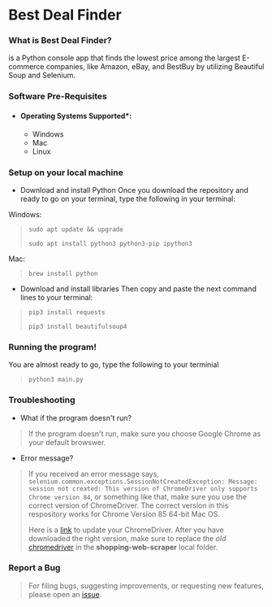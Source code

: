 # Best Deal Finder
### What is Best Deal Finder?
is a Python console app that finds the lowest price among the largest E-commerce companies, like Amazon, eBay, and BestBuy by utilizing Beautiful Soup and Selenium.

### Software Pre-Requisites
- #### Operating Systems Supported*:
  - Windows
  - Mac
  - Linux

### Setup on your local machine
- Download and install Python
Once you download the repository and ready to go on your terminal, type the following in your terminal:

Windows:

> `sudo apt update && upgrade`
>
> `sudo apt install python3 python3-pip ipython3`


Mac: 

> `brew install python`

- Download and install libraries
Then copy and paste the next command lines to your terminal:

> `pip3 install requests`
>
> `pip3 install beautifulsoup4`

### Running the program!
You are almost ready to go, type the following to your terminial

> `python3 main.py`

### Troubleshooting
- What if the program doesn't run?

> If the program doesn't run, make sure you choose Google Chrome as your default browswer. 
- Error message?

> If you received an error message says, `selenium.common.exceptions.SessionNotCreatedException: Message: session not created: This version of ChromeDriver only supports Chrome version 84`, or something like that, make sure you use the correct version of ChromeDriver. The correct version in this respository works for Chrome 
Version 85 64-bit Mac OS. 
>
> Here is a [link](https://sites.google.com/a/chromium.org/chromedriver/downloads) to update your ChromeDriver. 
After you have downloaded the right version, make sure to replace the _old_ [chromedriver](https://github.com/leonkansh/shopping-web-scraper/blob/master/chromedriver) in the **shopping-web-scraper** local folder.

### Report a Bug
> For filing bugs, suggesting improvements, or requesting new features, please open an [issue](https://github.com/leonkansh/shopping-web-scraper/issues).
